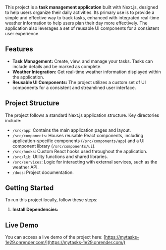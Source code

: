 This project is a **task management application** built with Next.js, designed to help users organize their daily activities. Its primary use is to provide a simple and effective way to track tasks, enhanced with integrated real-time weather information to help users plan their day more effectively. The application also leverages a set of reusable UI components for a consistent user experience.

## Features

*   **Task Management:** Create, view, and manage your tasks. Tasks can include details and be marked as complete.
*   **Weather Integration:** Get real-time weather information displayed within the application.
*   **Reusable UI Components:** The project utilizes a custom set of UI components for a consistent and streamlined user interface.

## Project Structure

The project follows a standard Next.js application structure. Key directories include:

*   `/src/app`: Contains the main application pages and layout.
*   `/src/components`: Houses reusable React components, including application-specific components (`/src/components/app`) and a UI component library (`/src/components/ui`).
*   `/src/hooks`: Custom React hooks used throughout the application.
*   `/src/lib`: Utility functions and shared libraries.
*   `/src/services`: Logic for interacting with external services, such as the weather API.
*   `/docs`: Project documentation.


## Getting Started

To run this project locally, follow these steps:

1.  **Install Dependencies:**


## Live Demo

You can access a live demo of the project here: [https://mytasks-1e29.onrender.com/](https://mytasks-1e29.onrender.com/)

